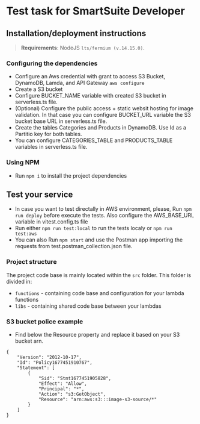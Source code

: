 # Test task for SmartSuite Developer

## Installation/deployment instructions

> **Requirements**: NodeJS `lts/fermium (v.14.15.0)`.

### Configuring the dependencies

- Configure an Aws credential with grant to access S3 Bucket, DynamoDB, Lamda, and API Gateway `aws configure`
- Create a S3 bucket
- Configure BUCKET_NAME variable with created S3 bucket in serverless.ts file.
- (Optional) Configure the public access + static websit hosting for image validation. In that case you can
  configure BUCKET_URL variable the S3 bucket base URL in serverless.ts file.
- Create the tables Categories and Products in DynamoDB. Use Id as a Partitio key for both tables.
- You can configure CATEGORIES_TABLE and PRODUCTS_TABLE variables in serverless.ts file.

### Using NPM

- Run `npm i` to install the project dependencies

## Test your service

- In case you want to test directally in AWS environment, please, Run `npm run deploy` before execute the tests.
  Also configure the AWS_BASE_URL variable in vitest.config.ts file
- Run either `npm run test:local` to run the tests localy or `npm run test:aws`
- You can also Run `npm start` and use the Postman app importing the requests from test.postman_collection.json file.

### Project structure

The project code base is mainly located within the `src` folder. This folder is divided in:

- `functions` - containing code base and configuration for your lambda functions
- `libs` - containing shared code base between your lambdas

### S3 bucket police example

- Find below the Resource property and replace it based on your S3 bucket arn.

```
{
    "Version": "2012-10-17",
    "Id": "Policy1677451910767",
    "Statement": [
        {
            "Sid": "Stmt1677451905828",
            "Effect": "Allow",
            "Principal": "*",
            "Action": "s3:GetObject",
            "Resource": "arn:aws:s3:::image-s3-source/*"
        }
    ]
}
```
